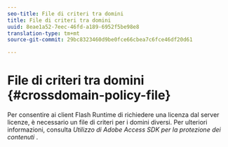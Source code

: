 ```yaml
---
seo-title: File di criteri tra domini
title: File di criteri tra domini
uuid: 8eae1a52-7eec-46fd-a189-6952f5be98e8
translation-type: tm+mt
source-git-commit: 29bc8323460d9be0fce66cbea7c6fce46df20d61

---
```



# File di criteri tra domini {#crossdomain-policy-file}

Per consentire ai client Flash Runtime di richiedere una licenza dal server licenze, è necessario un file di criteri per i domini diversi. Per ulteriori informazioni, consulta *Utilizzo di Adobe Access SDK per la protezione dei contenuti* .
